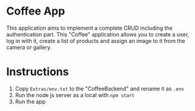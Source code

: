 # Coffee App

This application aims to implement a complete CRUD including the authentication part.
This "Coffee" application allows you to create a user, log in with it, create a list of products and assign an image to it from the camera or gallery.

# Instructions

1. Copy ```Extras/env.txt``` to the "CoffeeBackend" and rename it as ```.env```
2. Run the node js server as a local with ```npm start```
3. Run the app